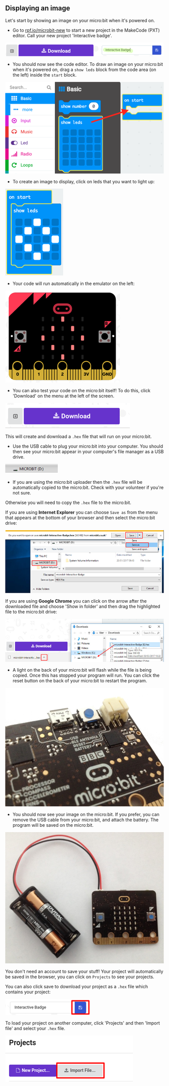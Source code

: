 ## Displaying an image

Let's start by showing an image on your micro:bit when it's powered on.

+ Go to <a href="https://rpf.io/microbit-new" target="_blank">rpf.io/microbit-new</a> to start a new project in the MakeCode (PXT) editor. Call your new project 'Interactive badge'.

![ekran görüntüsü](images/badge-name.png)

+ You should now see the code editor. To draw an image on your micro:bit when it's powered on, drag a `show leds` block from the code area (on the left) inside the `start` block.

![ekran görüntüsü](images/badge-draw.png)

+ To create an image to display, click on leds that you want to light up:

![ekran görüntüsü](images/badge-pattern.png)

+ Your code will run automatically in the emulator on the left:

![ekran görüntüsü](images/badge-emulator.png)

+ You can also test your code on the micro:bit itself! To do this, click 'Download' on the menu at the left of the screen.

![ekran görüntüsü](images/badge-download.png)

This will create and download a `.hex` file that will run on your micro:bit.

+ Use the USB cable to plug your micro:bit into your computer. You should then see your micro:bit appear in your computer's file manager as a USB drive. 

![ekran görüntüsü](images/badge-drive.png)

+ If you are using the micro:bit uploader then the `.hex` file will be automatically copied to the micro:bit. Check with your volunteer if you're not sure. 

Otherwise you will need to copy the `.hex` file to the micro:bit.

If you are using **Internet Explorer** you can choose `Save as` from the menu that appears at the bottom of your browser and then select the micro:bit drive:

![ekran görüntüsü](images/badge-save-explorer.png)

If you are using **Google Chrome** you can click on the arrow after the downloaded file and choose 'Show in folder' and then drag the highlighted file to the micro:bit drive:

![ekran görüntüsü](images/badge-save-chrome.png)

+ A light on the back of your micro:bit will flash while the file is being copied. Once this has stopped your program will run. You can click the reset button on the back of your micro:bit to restart the program.

![ekran görüntüsü](images/badge-reset.jpg)

+ You should now see your image on the micro:bit. If you prefer, you can remove the USB cable from your micro:bit, and attach the battery. The program will be saved on the micro:bit.

![ekran görüntüsü](images/badge-battery.jpg)

You don't need an account to save your stuff! Your project will automatically be saved in the browser, you can click on `Projects` to see your projects.

You can also click save to download your project as a `.hex` file which contains your project:

![ekran görüntüsü](images/badge-save.png)

To load your project on another computer, click 'Projects' and then 'Import file' and select your `.hex` file.

![ekran görüntüsü](images/badge-import.png)